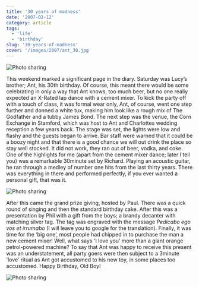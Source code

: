 ```yaml
---
title: '30 years of madness'
date: '2007-02-12'
category: article
tags:
  - 'life'
  - 'birthday'
slug: '30-years-of-madness'
cover: '/images/2007/ant_30.jpg'
---
```


![Photo sharing](/images/2007/386992434.jpg)

This weekend marked a significant page in the diary. Saturday was Lucy’s brother; Ant, his 30th birthday. Of course, this meant there would be some celebrating in only a way that Ant knows, too much beer, but no one really expected an X-Rated lap dance with a cement mixer. To kick the party off with a touch of class, it was formal wear only, Ant, of course, went one step further and donned a white tux, making him look like a rough mix of The Godfather and a tubby James Bond. The next step was the venue, the Corn Exchange in Stamford, which was host to Ant and Charlottes wedding reception a few years back. The stage was set, the lights were low and flashy and the guests began to arrive. Bar staff were warned that it could be a boozy night and that there is a good chance we will out drink the place so stay well stocked. It did not work, they ran out of beer, vodka, and coke. One of the highlights for me (apart from the cement mixer dance; later I tell you) was a remarkable 30minute set by Richard. Playing an acoustic guitar, he ran through a medley of number one hits from the last thirty years. There was everything in there and performed perfectly, if you ever wanted a personal gift, that was it.

![Photo sharing](/images/2007/386997138.jpg)

After this came the grand prize giving, hosted by Paul. There was a quick round of singing and then the standard birthday cake. After this was a presentation by Phil with a gift from the boys; a brandy decanter with matching silver tag. The tag was engraved with the message _Pedicabo ego vos et irrumabo_ (I will leave you to google for the translation). Finally, it was time for the ‘big one’, most people had chipped in to purchase the man a new cement mixer! Well, what says 'I love you’ more than a giant orange petrol-powered machine? To say that Ant was happy to receive this present was an understatement, all party goers were then subject to a 3minute 'love’ ritual as Ant got accustomed to his new toy, in some places too accustomed. Happy Birthday, Old Boy!

![Photo sharing](/images/2007/387006904.jpg)
